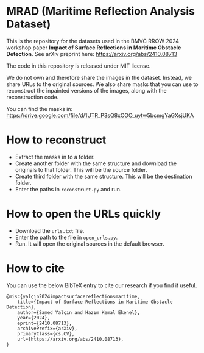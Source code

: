 # MRAD (Maritime Reflection Analysis Dataset)

This is the repository for the datasets used in the BMVC RROW 2024 workshop paper **Impact of Surface Reflections in Maritime Obstacle Detection**.
See arXiv preprint here: https://arxiv.org/abs/2410.08713

The code in this repository is released under MIT license.

We do not own and therefore share the images in the dataset. Instead, we share URLs to the original sources.
We also share masks that you can use to reconstruct the inpainted versions of the images, along with the reconstruction code.

You can find the masks in: https://drive.google.com/file/d/1UTR_P3sQ8xCOO_uytw5bcmgYaGXsjUKA

# How to reconstruct
* Extract the masks in to a folder.
* Create another folder with the same structure and download the originals to that folder. This will be the source folder.
* Create third folder with the same structure. This will be the destination folder.
* Enter the paths in `reconstruct.py` and run.

# How to open the URLs quickly
* Download the `urls.txt` file.
* Enter the path to the file in `open_urls.py`.
* Run. It will open the original sources in the default browser.
  
# How to cite
You can use the below BibTeX entry to cite our research if you find it useful.

```
@misc{yalçın2024impactsurfacereflectionsmaritime,
    title={Impact of Surface Reflections in Maritime Obstacle Detection}, 
    author={Samed Yalçın and Hazım Kemal Ekenel},
    year={2024},
    eprint={2410.08713},
    archivePrefix={arXiv},
    primaryClass={cs.CV},
    url={https://arxiv.org/abs/2410.08713}, 
}
```
